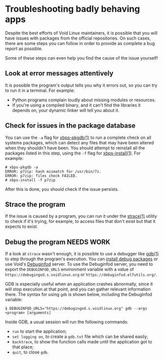 # Troubleshooting badly behaving apps

Despite the best efforts of Void Linux maintainers, it is possible that you will
have issues with packages from the official repositories. On such cases, there
are some steps you can follow in order to provide as complete a bug report as
possible.

Some of these steps can even help you find the cause of the issue yourself!

## Look at error messages attentively

It is possible the program's output tells you why it errors out, so you can try
to run it in a terminal. For example:

- Python programs complain loudly about missing modules or resources.
- If you're using a compiled binary, and it can't find the libraries it depends
   on, your dynamic linker will tell you about it.

## Check for issues in the package database

You can use the `-a` flag for
[xbps-pkgdb(1)](https://man.voidlinux.org/xbps-pkgdb.1) to run a complete check
on all systems packages, which can detect any files that may have been altered
when they shouldn't have been. You should attempt to reinstall all the packages
listed in this step, using the `-f` flag for
[xbps-install(1)](https://man.voidlinux.org/xbps-install.1). For example:

```
# xbps-pkgdb -a
ERROR: p7zip: hash mismatch for /usr/bin/7z.
ERROR: p7zip: files check FAILED.
# xbps-install -f p7zip
```

After this is done, you should check if the issue persists.

## Strace the program

If the issue is caused by a program, you can run it under the
[strace(1)](https://man.voidlinux.org/strace.1) utility to check if it's trying,
for example, to access files that don't exist but that it expects to exist.

## Debug the program NEEDS WORK

If a look at `strace` wasn't enough, it is possible to use a debugger like
[gdb(1)](https://man.voidlinux.org/gdb.1) to step through the program's
execution. You can [install debug packages](../xbps/repositories/index.md) or
use Void's [Debuginfod](https://sourceware.org/elfutils/Debuginfod.html) server.
To use the Debuginfod server, you need to export the `DEBUGINFOD_URLS`
environment variable with a value of `https://debugingod.s.voidlinux.org` or
`https://debuginfod.elfutils.org/`.

GDB is especially useful when an application crashes abnormally, since it will
stop execution at that point, and you can gather relevant information there. The
syntax for using `gdb` is shown below, including the Debuginfod variable:

```
$ DEBUGINFOD_URLS="https://debugingod.s.voidlinux.org" gdb --args <program> [arguments]
```

Inside GDB, a usual session will run the following commands:

- `run` to start the application;
- `set logging on`, to create a `gdb.txt` file which can be shared easily;
- `backtrace`, to show the function calls made until the application got to that
   place;
- `quit`, to close `gdb`.
